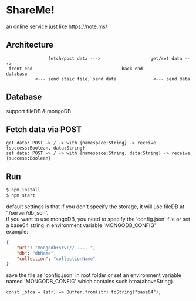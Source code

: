 # ShareMe!

an online service just like <https://note.ms/>

## Architecture

```
                fetch/post data --->                   get/set data --->
 front-end                                  back-end                      database
           <--- send staic file, send data              <--- send data
```

## Database

support fileDB & mongoDB

## Fetch data via POST

```
get data: POST -> / -> with {namespace:String} -> receive {success:Boolean, data:String}
set data: POST -> / -> with {namespace:String, data:String} -> receive {success:Boolean}
```

## Run

```sh
$ npm install
$ npm start
```

default settings is that if you don't specify the storage, it will use fileDB at './server/db.json'.  
if you want to use mongoDB, you need to specify the 'config.json' file or set a base64 string in environment variable 'MONGODB_CONFIG'  
example:

```json
{
    "uri": "mongodb+srv://......",
    "db": "dbName",
    "collection": "collectionName"
}
```

save the file as 'config.json' in root folder or set an environment variable named 'MONGODB_CONFIG' which contains such btoa(aboveString).

`const _btoa = (str) => Buffer.from(str).toString("base64");`
